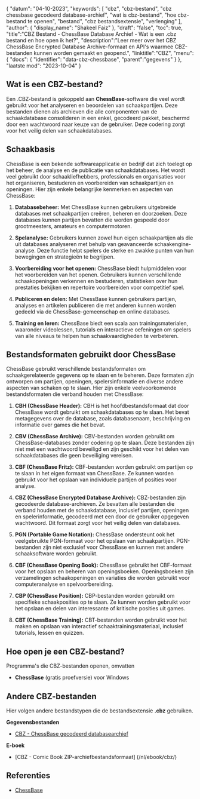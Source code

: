 {
"datum": "04-10-2023",
  "keywords": [
"cbz",
"cbz-bestand",
"cbz chessbase gecodeerd database-archief",
"wat is cbz-bestand",
"hoe cbz-bestand te openen",
"bestand",
"cbz bestandsextensie",
"verlenging"
],
  "author": {
"display_name": "Shakeel Faiz"
},
"draft": "false",
"toc": true,
"title":"CBZ Bestand - ChessBase Database Archief - Wat is een .cbz bestand en hoe open ik het?",
  "description":"Leer meer over het CBZ ChessBase Encrypted Database Archive-formaat en API's waarmee CBZ-bestanden kunnen worden gemaakt en geopend.",
"linktitle":"CBZ",
  "menu": {
    "docs": {
      "identifier": "data-cbz-chessbase",
"parent":"gegevens"
}
},
"laatste mod": "2023-10-04"
}

## Wat is een CBZ-bestand?

Een .CBZ-bestand is gekoppeld aan **ChessBase**-software die veel wordt gebruikt voor het analyseren en beoordelen van schaakpartijen. Deze bestanden dienen als archieven die alle componenten van de schaakdatabase consolideren in een enkel, gecodeerd pakket, beschermd door een wachtwoord naar keuze van de gebruiker. Deze codering zorgt voor het veilig delen van schaakdatabases.

## Schaakbasis

ChessBase is een bekende softwareapplicatie en bedrijf dat zich toelegt op het beheer, de analyse en de publicatie van schaakdatabases. Het wordt veel gebruikt door schaakliefhebbers, professionals en organisaties voor het organiseren, bestuderen en voorbereiden van schaakpartijen en openingen. Hier zijn enkele belangrijke kenmerken en aspecten van ChessBase:

1. **Databasebeheer:** Met ChessBase kunnen gebruikers uitgebreide databases met schaakpartijen creëren, beheren en doorzoeken. Deze databases kunnen partijen bevatten die worden gespeeld door grootmeesters, amateurs en computermotoren.
    












2. **Spelanalyse:** Gebruikers kunnen zowel hun eigen schaakpartijen als die uit databases analyseren met behulp van geavanceerde schaakengine-analyse. Deze functie helpt spelers de sterke en zwakke punten van hun bewegingen en strategieën te begrijpen.
    












3. **Voorbereiding voor het openen:** ChessBase biedt hulpmiddelen voor het voorbereiden van het openen. Gebruikers kunnen verschillende schaakopeningen verkennen en bestuderen, statistieken over hun prestaties bekijken en repertoire voorbereiden voor competitief spel.
    












4. **Publiceren en delen:** Met ChessBase kunnen gebruikers partijen, analyses en artikelen publiceren die met anderen kunnen worden gedeeld via de ChessBase-gemeenschap en online databases.
    












5. **Training en leren:** ChessBase biedt een scala aan trainingsmaterialen, waaronder videolessen, tutorials en interactieve oefeningen om spelers van alle niveaus te helpen hun schaakvaardigheden te verbeteren.

## Bestandsformaten gebruikt door ChessBase

ChessBase gebruikt verschillende bestandsformaten om schaakgerelateerde gegevens op te slaan en te beheren. Deze formaten zijn ontworpen om partijen, openingen, spelersinformatie en diverse andere aspecten van schaken op te slaan. Hier zijn enkele veelvoorkomende bestandsformaten die verband houden met ChessBase:

1. **CBH (ChessBase Header):** CBH is het hoofdbestandsformaat dat door ChessBase wordt gebruikt om schaakdatabases op te slaan. Het bevat metagegevens over de database, zoals databasenaam, beschrijving en informatie over games die het bevat.
    












2. **CBV (ChessBase Archive):** CBV-bestanden worden gebruikt om ChessBase-databases zonder codering op te slaan. Deze bestanden zijn niet met een wachtwoord beveiligd en zijn geschikt voor het delen van schaakdatabases die geen beveiliging vereisen.
    












3. **CBF (ChessBase Fritz):** CBF-bestanden worden gebruikt om partijen op te slaan in het eigen formaat van ChessBase. Ze kunnen worden gebruikt voor het opslaan van individuele partijen of posities voor analyse.
    












4. **CBZ (ChessBase Encrypted Database Archive):** CBZ-bestanden zijn gecodeerde database-archieven. Ze bevatten alle bestanden die verband houden met de schaakdatabase, inclusief partijen, openingen en spelerinformatie, gecodeerd met een door de gebruiker opgegeven wachtwoord. Dit formaat zorgt voor het veilig delen van databases.
    












5. **PGN (Portable Game Notation):** ChessBase ondersteunt ook het veelgebruikte PGN-formaat voor het opslaan van schaakpartijen. PGN-bestanden zijn niet exclusief voor ChessBase en kunnen met andere schaaksoftware worden gebruikt.
    












6. **CBF (ChessBase Opening Book):** ChessBase gebruikt het CBF-formaat voor het opslaan en beheren van openingsboeken. Openingsboeken zijn verzamelingen schaakopeningen en variaties die worden gebruikt voor computeranalyse en spelvoorbereiding.
    












7. **CBP (ChessBase Position):** CBP-bestanden worden gebruikt om specifieke schaakposities op te slaan. Ze kunnen worden gebruikt voor het opslaan en delen van interessante of kritische posities uit games.
    












8. **CBT (ChessBase Training):** CBT-bestanden worden gebruikt voor het maken en opslaan van interactief schaaktrainingsmateriaal, inclusief tutorials, lessen en quizzen.
    












## Hoe open je een CBZ-bestand?

Programma's die CBZ-bestanden openen, omvatten

- **ChessBase** (gratis proefversie) voor Windows

## Andere CBZ-bestanden

Hier volgen andere bestandstypen die de bestandsextensie **.cbz** gebruiken.

**Gegevensbestanden**
- [CBZ - ChessBase gecodeerd databasearchief](/nl/data/cbz-chessbase/)

**E-boek**
- [CBZ - Comic Book ZIP-archiefbestandsformaat] (/nl/ebook/cbz/)

## Referenties
* [ChessBase](https://en.wikipedia.org/wiki/ChessBase)


